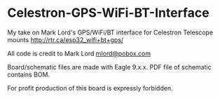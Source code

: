 # Celestron-GPS-WiFi-BT-Interface
My take on Mark Lord's GPS/WiFi/BT interface for Celestron Telescope mounts http://rtr.ca/esp32_wifi+bt+gps/

All code is credit to Mark Lord mlord@pobox.com

Board/schematic files are made with Eagle 9.x.x. PDF file of schematic contains BOM.

For profit production of this board is expressly forbidden.
